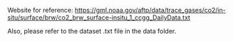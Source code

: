 Website for reference: https://gml.noaa.gov/aftp/data/trace_gases/co2/in-situ/surface/brw/co2_brw_surface-insitu_1_ccgg_DailyData.txt

Also, please refer to the dataset .txt file in the data folder.
